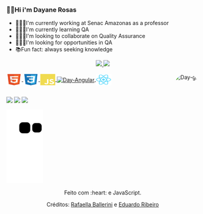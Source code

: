 ### 👋🏼Hi i'm Dayane Rosas

- 👩🏼‍🏫I'm currently working at Senac Amazonas as a professor
- 👩🏼‍💻I'm currently learning QA
- 👩🏼‍💻I'm looking to collaborate on Quality Assurance
- 💁🏼‍♀️I'm looking for opportunities in QA
- 📚Fun fact: always seeking knowledge

<div align="center">
  <a href="https://github.com/rafaballerini">
  <img center="180em" src="https://github-readme-stats.vercel.app/api?username=dayane-rosas&show_icons=true&theme=radical&include_all_commits=true&count_private=true"/>
  <img center="180em" src="https://github-readme-stats.vercel.app/api/top-langs/?username=dayane-rosas&layout=compact&langs_count=7&theme=radical"/>
</div>
  
<div style="display: inline_block"><br>
  <img align="center" alt="Day-HTML" height="30" width="40" src="https://raw.githubusercontent.com/devicons/devicon/master/icons/html5/html5-original.svg">
  <img align="center" alt="Day-CSS" height="30" width="40" src="https://raw.githubusercontent.com/devicons/devicon/master/icons/css3/css3-original.svg">
  <img align="center" alt="Day-Js" height="30" width="40" src="https://raw.githubusercontent.com/devicons/devicon/master/icons/javascript/javascript-plain.svg">
  <img align="center" alt="Day-Angular" height="30" width="40" src="https://cdn.jsdelivr.net/gh/devicons/devicon/icons/angularjs/angularjs-original.svg">
  <img align="center" alt="Day-React" height="30" width="40" src="https://raw.githubusercontent.com/devicons/devicon/master/icons/react/react-original.svg">
  <img align="right" alt="Day-gif" height="150" style="border-radius:50px;"      src="https://media.discordapp.net/attachments/639956127056134178/890373478988013628/Publicacoes_Instagram_1_1.png?width=676&height=676">

</div>

 ##

<div> 

 <a href="https://discord.com/channels/@me" target="_blank"><img src="https://img.shields.io/badge/Discord-7289DA?style=for-the-badge&logo=discord&logoColor=white" target="_blank"></a>
<a href = "mailto:dayanerosas@gmail.com"><img src="https://img.shields.io/badge/Gmail-D14836?style=for-the-badge&logo=gmail&logoColor=white" target="_blank"></a>
<a href="https://www.linkedin.com/in/dayane-rosas-de-souza-22b9b2104/" target="_blank"><img src="https://img.shields.io/badge/-LinkedIn-%230077B5?style=for-the-badge&logo=linkedin&logoColor=white" target="_blank"></a> 

  ![Snake animation](https://github.com/rafaballerini/rafaballerini/blob/output/github-contribution-grid-snake.svg)

</div>

<div align="center">
  <p>Feito com :heart: e JavaScript.</p>
  <p>Créditos: <a href="https://github.com/rafaballerini">Rafaella Ballerini</a> e <a href="https://github.com/duribeiro/duribeiro">Eduardo Ribeiro</a> </p> 
</div>
